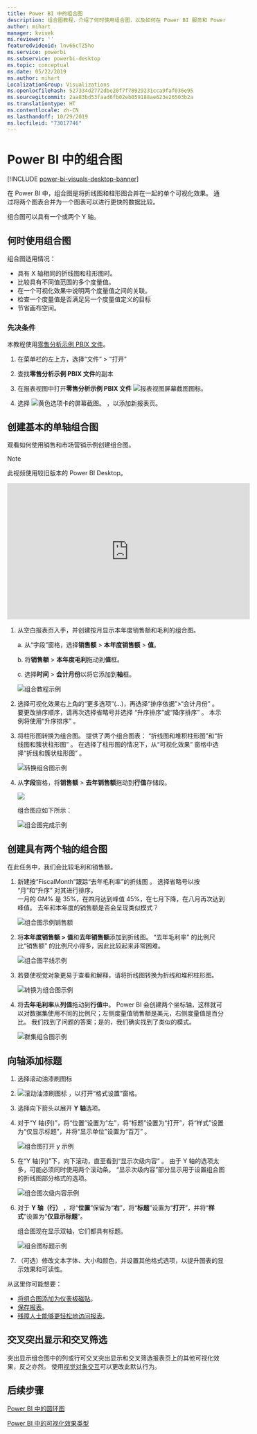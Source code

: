 ```yaml
---
title: Power BI 中的组合图
description: 组合图教程，介绍了何时使用组合图，以及如何在 Power BI 服务和 Power BI Desktop 中生成组合图。
author: mihart
manager: kvivek
ms.reviewer: ''
featuredvideoid: lnv66cTZ5ho
ms.service: powerbi
ms.subservice: powerbi-desktop
ms.topic: conceptual
ms.date: 05/22/2019
ms.author: mihart
LocalizationGroup: Visualizations
ms.openlocfilehash: 527334d2772dbe20f7f78929231cca9faf036e95
ms.sourcegitcommit: 2aa83bd53faad6fb02eb059188ae623e26503b2a
ms.translationtype: HT
ms.contentlocale: zh-CN
ms.lasthandoff: 10/29/2019
ms.locfileid: "73017746"
---
```

# <a name="combo-chart-in-power-bi"></a>Power BI 中的组合图

[!INCLUDE [power-bi-visuals-desktop-banner](../includes/power-bi-visuals-desktop-banner.md)]

在 Power BI 中，组合图是将折线图和柱形图合并在一起的单个可视化效果。 通过将两个图表合并为一个图表可以进行更快的数据比较。

组合图可以具有一个或两个 Y 轴。

## <a name="when-to-use-a-combo-chart"></a>何时使用组合图
组合图适用情况：

* 具有 X 轴相同的折线图和柱形图时。
* 比较具有不同值范围的多个度量值。
* 在一个可视化效果中说明两个度量值之间的关联。
* 检查一个度量值是否满足另一个度量值定义的目标
* 节省画布空间。

### <a name="prerequisites"></a>先决条件
本教程使用[零售分析示例 PBIX 文件](http://download.microsoft.com/download/9/6/D/96DDC2FF-2568-491D-AAFA-AFDD6F763AE3/Retail%20Analysis%20Sample%20PBIX.pbix)。

1. 在菜单栏的左上方，选择“文件” > “打开”  
   
2. 查找**零售分析示例 PBIX 文件**的副本

1. 在报表视图中打开**零售分析示例 PBIX 文件** ![报表视图屏幕截图图标](media/power-bi-visualization-kpi/power-bi-report-view.png)。

1. 选择 ![黄色选项卡的屏幕截图。](media/power-bi-visualization-kpi/power-bi-yellow-tab.png) ，以添加新报表页。



## <a name="create-a-basic-single-axis-combo-chart"></a>创建基本的单轴组合图
观看如何使用销售和市场营销示例创建组合图。
   > [!NOTE]
   > 此视频使用较旧版本的 Power BI Desktop。
   > 
   > 
<iframe width="560" height="315" src="https://www.youtube.com/embed/lnv66cTZ5ho?list=PL1N57mwBHtN0JFoKSR0n-tBkUJHeMP2cP" frameborder="0" allowfullscreen></iframe>  

<a name="create"></a>

1. 从空白报表页入手，并创建按月显示本年度销售额和毛利的组合图。

    a.  从“字段”窗格，选择**销售额** \> **本年度销售额**  >  **值**。

    b.  将**销售额** \> **本年度毛利**拖动到**值**框。

    c. 选择**时间** \> **会计月份**以将它添加到**轴**框。

    ![组合教程示例](media/power-bi-visualization-combo-chart/combotutorial1new.png)
5. 选择可视化效果右上角的“更多选项”(…)，再选择“排序依据”>“会计月份”   。 要更改排序顺序，请再次选择省略号并选择  “升序排序”或“降序排序”  。 本示例将使用“升序排序”  。

6. 将柱形图转换为组合图。 提供了两个组合图表：  “折线图和堆积柱形图”和“折线图和簇状柱形图”  。 在选择了柱形图的情况下，从“可视化效果”  窗格中选择“折线和簇状柱形图”  。

    ![转换组合图示例](media/power-bi-visualization-combo-chart/converttocombo-new2.png)
7. 从**字段**窗格，将**销售额** \> **去年销售额**拖动到**行值**存储段。

   ![](media/power-bi-visualization-combo-chart/linevaluebucket.png)

   组合图应如下所示：

   ![组合图完成示例](media/power-bi-visualization-combo-chart/combochartdone-new.png)

## <a name="create-a-combo-chart-with-two-axes"></a>创建具有两个轴的组合图
在此任务中，我们会比较毛利和销售额。

1. 新建按“FiscalMonth”跟踪“去年毛利率”的折线图   。 选择省略号以按  “月”和“升序”  对其进行排序。  
一月的 GM% 是 35%，在四月达到峰值 45%，在七月下降，在八月再次达到峰值。 去年和本年度的销售额是否会呈现类似模式？

   ![组合图示例销售额](media/power-bi-visualization-combo-chart/combo1-new.png)
2. 将**本年度销售额 > 值**和**去年销售额**添加到折线图。 “去年毛利率”  的比例尺比“销售额”  的比例尺小得多，因此比较起来非常困难。      

   ![组合图平线示例](media/power-bi-visualization-combo-chart/flatline-new.png)
3. 若要使视觉对象更易于查看和解释，请将折线图转换为折线和堆积柱形图。

   ![转换为组合图示例](media/power-bi-visualization-combo-chart/converttocombo-new.png)

4. 将**去年毛利率**从**列值**拖动到**行值**中。 Power BI 会创建两个坐标轴，这样就可以对数据集使用不同的比例尺；左侧度量值销售额是美元，右侧度量值是百分比。 我们找到了问题的答案；是的，我们确实找到了类似的模式。

   ![群集组合图示例](media/power-bi-visualization-combo-chart/power-bi-clustered-combo.png)    

## <a name="add-titles-to-the-axes"></a>向轴添加标题
1. 选择滚动油漆刷图标 
1. ![滚动油漆刷图标](media/power-bi-visualization-combo-chart/power-bi-paintroller.png) ，以打开“格式设置”窗格。
1. 选择向下箭头以展开 **Y 轴**选项。
1. 对于“Y 轴(列)”，将“位置”设置为“左”，将“标题”设置为“打开”，将“样式”设置为“仅显示标题”，并将“显示单位”设置为“百万”          。

   ![组合图打开 y 示例](media/power-bi-visualization-combo-chart/power-bi-open-y.png)
4. 在“Y 轴(列)”下，向下滚动，直至看到“显示次级内容”   。 由于 Y 轴的选项太多，可能必须同时使用两个滚动条。 “显示次级内容”部分显示用于设置组合图的折线图部分格式的选项。

   ![组合图次级内容示例](media/power-bi-visualization-combo-chart/power-bi-secondary.png)
5. 对于 **Y 轴（行）** ，将“**位置**”保留为“**右**”，将“**标题**”设置为“**打开**”，并将“**样式**”设置为“**仅显示标题**”。

   组合图现在显示双轴，它们都具有标题。

   ![组合图标题示例](media/power-bi-visualization-combo-chart/power-bi-2-titles.png)

6. （可选）修改文本字体、大小和颜色，并设置其他格式选项，以提升图表的显示效果和可读性。

从这里你可能想要：

* [将组合图添加为仪表板磁贴](../service-dashboard-tiles.md)。
* [保存报表](../service-report-save.md)。
* [残障人士能够更轻松地访问报表](../desktop-accessibility.md)。

## <a name="cross-highlighting-and-cross-filtering"></a>交叉突出显示和交叉筛选

突出显示组合图中的列或行可交叉突出显示和交叉筛选报表页上的其他可视化效果，反之亦然。 使用[视觉对象交互](../service-reports-visual-interactions.md)可以更改此默认行为。

## <a name="next-steps"></a>后续步骤

[Power BI 中的圆环图](power-bi-visualization-doughnut-charts.md)

[Power BI 中的可视化效果类型](power-bi-visualization-types-for-reports-and-q-and-a.md)
